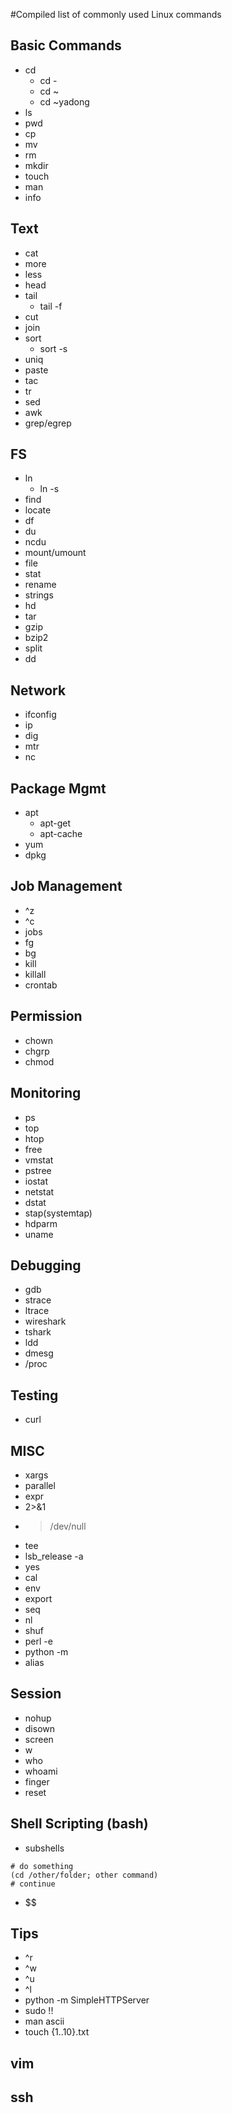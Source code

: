 #Compiled list of commonly used Linux commands


## Basic Commands

- cd
    - cd -
    - cd ~
    - cd ~yadong
- ls
- pwd
- cp
- mv
- rm
- mkdir
- touch
- man
- info

## Text

- cat
- more
- less
- head
- tail
    - tail -f
- cut
- join
- sort
    - sort -s
- uniq
- paste
- tac
- tr
- sed
- awk
- grep/egrep

## FS

- ln
    - ln -s
- find
- locate
- df
- du
- ncdu
- mount/umount
- file
- stat
- rename
- strings
- hd
- tar
- gzip
- bzip2
- split
- dd

## Network

- ifconfig
- ip
- dig
- mtr
- nc

## Package Mgmt

- apt
    - apt-get
    - apt-cache
- yum
- dpkg

## Job Management

- ^z
- ^c
- jobs
- fg
- bg
- kill
- killall
- crontab

## Permission

- chown
- chgrp
- chmod


## Monitoring

- ps
- top
- htop
- free
- vmstat
- pstree
- iostat
- netstat
- dstat
- stap(systemtap)
- hdparm
- uname

## Debugging

- gdb
- strace
- ltrace
- wireshark
- tshark
- ldd
- dmesg
- /proc

## Testing

- curl


## MISC

- xargs
- parallel
- expr
- 2>&1
- > /dev/null
- tee
- lsb_release -a
- yes
- cal
- env
- export
- seq
- nl
- shuf
- perl -e
- python -m
- alias

## Session

- nohup
- disown
- screen
- w
- who
- whoami
- finger
- reset

## Shell Scripting (bash)

- subshells
```
# do something
(cd /other/folder; other command)
# continue
```
- $$

## Tips

- ^r
- ^w
- ^u
- ^l
- python -m SimpleHTTPServer
- sudo !!
- man ascii
- touch {1..10}.txt

## vim

## ssh
